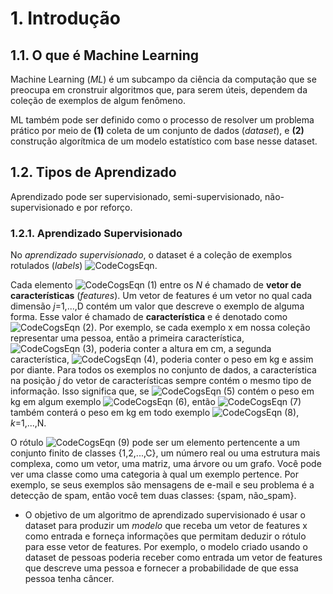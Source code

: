 # 1. Introdução

## 1.1. O que é Machine Learning

Machine Learning (*ML*) é um subcampo da ciência da computação que se preocupa em cronstruir algoritmos que, para serem úteis, dependem da coleção de exemplos de algum fenômeno.

ML também pode ser definido como o processo de resolver um problema prático por meio de **(1)** coleta de um conjunto de dados (*dataset*), e **(2)** construção algorítmica de um modelo estatístico com base nesse dataset.

## 1.2. Tipos de Aprendizado

Aprendizado pode ser supervisionado, semi-supervisionado, não-supervisionado e por reforço.

### 1.2.1. Aprendizado Supervisionado

No *aprendizado supervisionado*, o dataset é a coleção de exemplos rotulados (*labels*) ![CodeCogsEqn](https://github.com/user-attachments/assets/b4834277-c39b-4eac-9c24-cd1b29edf789).

Cada elemento ![CodeCogsEqn (1)](https://github.com/user-attachments/assets/52d461b9-15cf-4c20-8948-284310dd4a38) entre os *N* é chamado de **vetor de características** (*features*). Um vetor de features é um vetor no qual cada dimensão *j*=1,...,D contém um valor que descreve o exemplo de alguma forma. Esse valor é chamado de **característica** e é denotado como ![CodeCogsEqn (2)](https://github.com/user-attachments/assets/30d76e65-88ca-4e43-8e04-245da3a3a19e). Por exemplo, se cada exemplo x em nossa coleção representar uma pessoa, então a primeira característica, ![CodeCogsEqn (3)](https://github.com/user-attachments/assets/208fbbde-b1bb-4c25-ad31-5845c61692f6), poderia conter a altura em cm, a segunda característica, ![CodeCogsEqn (4)](https://github.com/user-attachments/assets/2bec122d-2e69-47e0-9ac5-3c24bd1fdc1b), poderia conter o peso em kg e assim por diante. Para todos os exemplos no conjunto de dados, a característica na posição *j* do vetor de características sempre contém o mesmo tipo de informação. Isso significa que, se ![CodeCogsEqn (5)](https://github.com/user-attachments/assets/960f9db1-6cd9-4e01-977f-9faaf3125e9c) contém o peso em kg em algum exemplo ![CodeCogsEqn (6)](https://github.com/user-attachments/assets/95bbef62-daa9-4a58-9010-3d53bd1a02ba), então ![CodeCogsEqn (7)](https://github.com/user-attachments/assets/ce811af6-47be-4cd3-bc2e-023a2dc6a4ab) também conterá o peso em kg em todo exemplo ![CodeCogsEqn (8)](https://github.com/user-attachments/assets/2dfd0711-8911-48f3-b6a9-96557e66396f), *k*=1,...,N.

O rótulo ![CodeCogsEqn (9)](https://github.com/user-attachments/assets/bede3f37-f5ba-4ae8-b3cb-496ef236e3cd) pode ser um elemento pertencente a um conjunto finito de classes {1,2,...,C}, um número real ou uma estrutura mais complexa, como um vetor, uma matriz, uma árvore ou um grafo. Você pode ver uma classe como uma categoria à qual um exemplo pertence. Por exemplo, se seus exemplos são mensagens de e-mail e seu problema é a detecção de spam, então você tem duas classes: {spam, não_spam}.

* O objetivo de um algoritmo de aprendizado supervisionado é usar o dataset para produzir um *modelo* que receba um vetor de features x como entrada e forneça informações que permitam deduzir o rótulo para esse vetor de features. Por exemplo, o modelo criado usando o dataset de pessoas poderia receber como entrada um vetor de features que descreve uma pessoa e fornecer a probabilidade de que essa pessoa tenha câncer.

